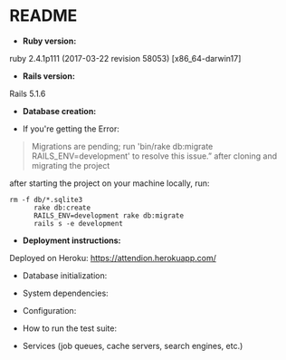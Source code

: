 # README


* **Ruby version:** 

ruby 2.4.1p111 (2017-03-22 revision 58053) [x86_64-darwin17]

* **Rails version:**

Rails 5.1.6

* **Database creation:**

- If you're getting the Error: 

> Migrations are pending; run 'bin/rake db:migrate RAILS_ENV=development' to resolve this issue.” after cloning and migrating the project

after starting the project on your machine locally, run:

```
rm -f db/*.sqlite3
      rake db:create
      RAILS_ENV=development rake db:migrate
      rails s -e development
```

* **Deployment instructions:** 

Deployed on Heroku: https://attendion.herokuapp.com/

* Database initialization:

* System dependencies:

* Configuration:

* How to run the test suite:

* Services (job queues, cache servers, search engines, etc.)
